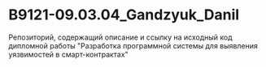 # B9121-09.03.04_Gandzyuk_Danil
Репозиторий, содержащий описание и ссылку на исходный код дипломной работы "Разработка программной системы для выявления уязвимостей в смарт-контрактах"
